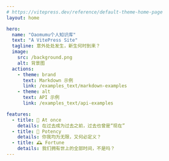 ```yaml
---
# https://vitepress.dev/reference/default-theme-home-page
layout: home

hero:
  name: "Oaomumu个人知识库"
  text: "A VitePress Site"
  tagline: 意外处处发生，新生何时到来？
  image:
    src: /background.png
    alt: 背景图
  actions:
    - theme: brand
      text: Markdown 示例
      link: /examples_text/markdown-examples
    - theme: alt
      text: API 示例
      link: /examples_text/api-examples

features:
  - title: 🌟 At once
    details: 在过去成为过去之前，过去也曾是“现在”
  - title: 🚀 Potency
    details: 你我均为无限，又何必定义？
  - title: 🕰️ Fortune 
    details: 我们拥有世上的全部时间，不是吗？
---
```


